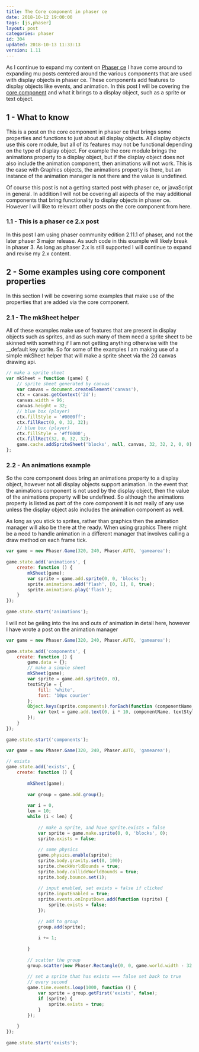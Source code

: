 ```yaml
---
title: The Core component in phaser ce
date: 2018-10-12 19:00:00
tags: [js,phaser]
layout: post
categories: phaser
id: 304
updated: 2018-10-13 11:33:13
version: 1.11
---
```


As I continue to expand my content on [Phaser ce](https://photonstorm.github.io/phaser-ce/) I have come around to expanding mu posts centered around the various components that are used with display objects in phaser ce. These components add features to display objects like events, and animation. In this post I will be covering the [core component](https://photonstorm.github.io/phaser-ce/Phaser.Component.Core.html) and what it brings to a display object, such as a sprite or text object.

<!-- more -->

## 1 - What to know

This is a post on the core component in phaser ce that brings some properties and functions to just about all display objects. All display objects use this core module, but all of its features may not be functional depending on the type of display object. For example the core module brings the animations property to a display object, but if the display object does not also include the animation component, then animations will not work. This is the case with Graphics objects, the animations property is there, but an instance of the animation manager is not there and the value is undefined.

Of course this post is not a getting started post with phaser ce, or javaScript in general. In addition I will not be covering all aspects of the may additional components that bring functionality to display objects in phaser ce. However I will like to relevant other posts on the core component from here.

### 1.1 - This is a phaser ce 2.x post

In this post I am using phaser community edition 2.11.1 of phaser, and not the later phaser 3 major release. As such code in this example will likely break in phaser 3. As long as phaser 2.x is still supported I will continue to expand and revise my 2.x content.

## 2 - Some examples using core component properties

In this section I will be covering some examples that make use of the properties that are added via the core component. 

### 2.1 - The mkSheet helper

All of these examples make use of features that are present in display objects such as sprites, and as such many of them need a sprite sheet to be skinned with something if I am not getting anything otherwise with the __default key sprite. So for some of the examples I am making use of a simple mkSheet helper that will make a sprite sheet via the 2d canvas drawing api.

```js
// make a sprite sheet
var mkSheet = function (game) {
    // sprite sheet generated by canvas
    var canvas = document.createElement('canvas'),
    ctx = canvas.getContext('2d');
    canvas.width = 96;
    canvas.height = 32;
    // blue box (player)
    ctx.fillStyle = '#0000ff';
    ctx.fillRect(0, 0, 32, 32);
    // blue box (player)
    ctx.fillStyle = '#ff0000';
    ctx.fillRect(32, 0, 32, 32);
    game.cache.addSpriteSheet('blocks', null, canvas, 32, 32, 2, 0, 0);
};
```

### 2.2 - An animations example

So the core component does bring an animations property to a display object, however not all display objects support animation. In the event that the animations component is not used by the display object, then the value of the animations property will be undefined. So although the animations property is listed as part of the core component it is not really of any use unless the display object aslo includes the animation component as well.

 As long as you stick to sprites, rather than graphics then the animation manager will also be there at the ready. When using graphics There might be a need to handle animation in a different manager that involves calling a draw method on each frame tick.

```js
var game = new Phaser.Game(320, 240, Phaser.AUTO, 'gamearea');
 
game.state.add('animations', {
    create: function () {
        mkSheet(game);
        var sprite = game.add.sprite(0, 0, 'blocks');
        sprite.animations.add('flash', [0, 1], 8, true);
        sprite.animations.play('flash');
    }
});
 
game.state.start('animations');
```

I will not be geiing into the ins and outs of animation in detail here, however I have wrote a post on the animation manager

```js
var game = new Phaser.Game(320, 240, Phaser.AUTO, 'gamearea');
 
game.state.add('components', {
    create: function () {
        game.data = {};
        // make a simple sheet
        mkSheet(game);
        var sprite = game.add.sprite(0, 0),
        textStyle = {
            fill: 'white',
            font: '10px courier'
        };
        Object.keys(sprite.components).forEach(function (componentName, i) {
            var text = game.add.text(0, i * 10, componentName, textStyle);
        });
    }
});
 
game.state.start('components');
```

```js
var game = new Phaser.Game(320, 240, Phaser.AUTO, 'gamearea');
 
// exists
game.state.add('exists', {
    create: function () {
 
        mkSheet(game);
 
        var group = game.add.group();
 
        var i = 0,
        len = 10;
        while (i < len) {
 
            // make a sprite, and have sprite.exists = false
            var sprite = game.make.sprite(0, 0, 'blocks', 0);
            sprite.exists = false;
 
            // some physics
            game.physics.enable(sprite);
            sprite.body.gravity.set(0, 100);
            sprite.checkWorldBounds = true;
            sprite.body.collideWorldBounds = true;
            sprite.body.bounce.set(1);
 
            // input enabled, set exists = false if clicked
            sprite.inputEnabled = true;
            sprite.events.onInputDown.add(function (sprite) {
                sprite.exists = false;
            });
 
            // add to group
            group.add(sprite);
 
            i += 1;
 
        }
 
        // scatter the group
        group.scatter(new Phaser.Rectangle(0, 0, game.world.width - 32, game.world.height - 32));
 
        // set a sprite that has exists === false set back to true
        // every second
        game.time.events.loop(1000, function () {
            var sprite = group.getFirst('exists', false);
            if (sprite) {
                sprite.exists = true;
            }
        });
 
    }
});
 
game.state.start('exists');
```